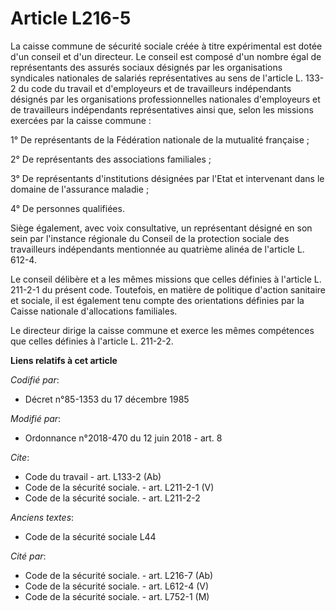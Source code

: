 # Article L216-5

La caisse commune de sécurité sociale créée à titre expérimental est dotée d'un conseil et d'un directeur. Le conseil est
composé d'un nombre égal de représentants des assurés sociaux désignés par les organisations syndicales nationales de
salariés représentatives au sens de l'article L. 133-2 du code du travail et d'employeurs et de travailleurs indépendants
désignés par les organisations professionnelles nationales d'employeurs et de travailleurs indépendants représentatives ainsi
que, selon les missions exercées par la caisse commune : 

1° De représentants de la Fédération nationale de la mutualité française ; 

2° De représentants des associations familiales ; 

3° De représentants d'institutions désignées par l'Etat et intervenant dans le domaine de l'assurance maladie ; 

4° De personnes qualifiées. 

Siège également, avec voix consultative, un représentant désigné en son sein par l'instance régionale du Conseil de la
protection sociale des travailleurs indépendants mentionnée au quatrième alinéa de l'article L. 612-4. 

Le conseil délibère et a les mêmes missions que celles définies à l'article L. 211-2-1 du présent code. Toutefois, en matière
de politique d'action sanitaire et sociale, il est également tenu compte des orientations définies par la Caisse nationale
d'allocations familiales. 

Le directeur dirige la caisse commune et exerce les mêmes compétences que celles définies à l'article L. 211-2-2.

**Liens relatifs à cet article**

_Codifié par_:

  - Décret n°85-1353 du 17 décembre 1985

_Modifié par_:

  - Ordonnance n°2018-470 du 12 juin 2018 - art. 8

_Cite_:

  - Code du travail - art. L133-2 (Ab)
  - Code de la sécurité sociale. - art. L211-2-1 (V)
  - Code de la sécurité sociale. - art. L211-2-2

_Anciens textes_:

  - Code de la sécurité sociale L44

_Cité par_:

  - Code de la sécurité sociale. - art. L216-7 (Ab)
  - Code de la sécurité sociale. - art. L612-4 (V)
  - Code de la sécurité sociale. - art. L752-1 (M)
